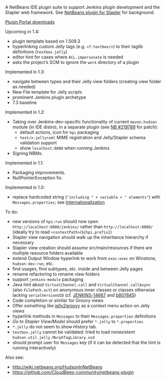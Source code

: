 A NetBeans IDE plugin suite to support Jenkins plugin development and the Stapler web framework.
See [NetBeans plugin for Stapler](https://wiki.jenkins-ci.org/display/JENKINS/NetBeans+plugin+for+Stapler) for background.

[Plugin Portal downloads](http://plugins.netbeans.org/plugin/43938/)

Upcoming in 1.4:
* plugin template based on 1.509.3
* hyperlinking custom Jelly tags (e.g. `<f:textbox/>`) to their taglib definitions (`textbox.jelly`)
* editor hint for cases where `ACL.impersonate` is needed
* asks the project’s SCM to ignore the `work` directory of a plugin

Implemented in 1.3:

* navigate between types and their Jelly view folders (creating view folder as needed)
* New File template for Jelly scripts
* prominent Jenkins plugin archetype
* 7.3 baseline

Implemented in 1.2:

* Taking over Jenkins-dev-specific functionality of current `maven.hudson` module (in IDE distro),
  in a separate plugin (see [NB #219789](https://netbeans.org/bugzilla/show_bug.cgi?id=219789) for patch):
    * default actions, icon for `hpi` packaging
    * `text/x-jelly+xml` MIME registration and Jelly/Stapler schema validation support
    * show `localhost:8080` when running Jenkins
* Signing NBMs.

Implemented in 1.1:

* Packaging improvements.
* NullPointerException fix.

Implemented in 1.0:

* replace hardcoded string (`"including " + variable + " elements"`) with `Messages.properties`;
  see [Internationalization](https://wiki.jenkins-ci.org/display/JENKINS/Internationalization)

To do:

* new versions of `hpi:run` should now open `http://localhost:8080/jenkins/` rather than `http://localhost:8080/` (ideally try to read `<contextPath>`/`${hpi.prefix}`)
* Stapler view navigation should walk up the inheritance hierarchy if necessary
* Stapler view creation should assume src/main/resources if there are multiple resource folders available
* extend Output Window hyperlink to work from `exec:exec` on Winstone, `hudson-dev:run`, etc.
* find usages, find subtypes, etc. inside and between Jelly pages
* rename refactoring to rename view folders
* support `jenkins-module` packaging
* Java hint about `VirtualChannel.call` and `VirtualChannel.callAsync` (also `FilePath.act`)
  on anonymous inner classes or classes otherwise lacking `serialVersionUID`
  (cf. [JENKINS-14667](https://issues.jenkins-ci.org/browse/JENKINS-14667) and [b807845](https://github.com/jenkinsci/jenkins/commit/b807845b9b03bbe02babcf03fa7e6dbd80b41fcf))
* Code completion or similar for Groovy views
* Offer something like [jelly2groovy](https://github.com/slide/jelly2groovy) as a context menu action on Jelly views
* hyperlink methods in `Messages` to their `Messages.properties` definitions
* _Go to Stapler View/Model_ should prefer `*.jelly` to `*.properties`
* `*.jelly` do not seem to show _History_ tab.
* `textbox.jelly` cannot be validated: tried to load nonexistent `hudson.util.jelly.MorphTagLibrary.xsd`
* should prompt user for `Messages` key (if it can be detected that the hint is running interactively)

Also see:

* http://wiki.netbeans.org/HudsonInNetBeans
* https://github.com/CloudBees-community/netbeans-plugin
